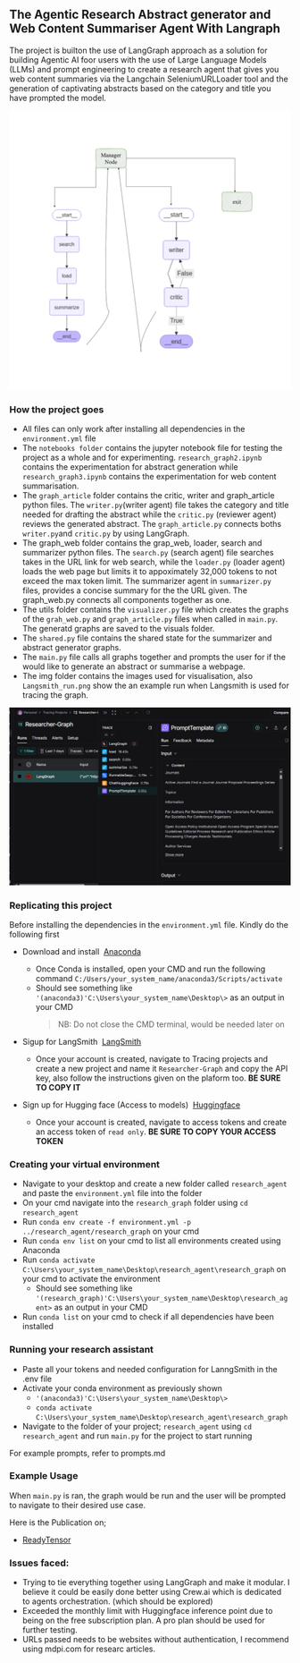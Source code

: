 ## **The Agentic Research Abstract generator and Web Content Summariser Agent With Langraph**

The project is builton the use of LangGraph approach as a solution for building Agentic AI foor users with the use of Large Language Models (LLMs) and prompt engineering to create a research agent that gives you web content summaries via the Langchain SeleniumURLLoader tool and the generation of captivating abstracts based on the category and title you have prompted the model.

![Research Assistant Flow Chart](img/Agentic%20Research%20Assistant%20AI.png)

### **How the project goes**
- All files can only work after installing all dependencies in the `environment.yml` file
- The `notebooks folder` contains the jupyter notebook file for testing the project as a whole and for experimenting. `research_graph2.ipynb` contains the experimentation for abstract generation while `research_graph3.ipynb` contains the experimentation for web content summarisation.
- The `graph_article` folder contains the critic, writer and graph_article python files. The `writer.py`(writer agent) file takes the category and title needed for drafting the abstract while the `critic.py` (reviewer agent) reviews the generated abstract. The `graph_article.py` connects boths `writer.py`and `critic.py` by using LangGraph.
- The graph_web folder contains the grap_web, loader, search and summarizer python files. The `search.py` (search agent) file searches takes in the URL link for web search, while the `loader.py` (loader agent) loads the web page but limits it to appoximately 32,000 tokens to not exceed the max token limit. The summarizer agent in `summarizer.py` files, provides a concise summary for the the URL given. The graph_web.py connects all components together as one.
- The utils folder contains the `visualizer.py` file which creates the graphs of the `grah_web.py` and `graph_article.py` files when called in `main.py`. The generatd graphs are saved to the visuals folder.
- The `shared.py` file contains the shared state for the summarizer and abstract generator graphs.
- The `main.py` file calls all graphs together and prompts the user for if the would like to generate an abstract or summarise a webpage.
- The img folder contains the images used for visualisation, also `Langsmith_run.png` show the an example run when Langsmith is used for tracing the graph.

![LangSmith](img/LangSmith_run.png)

### **Replicating this project**
Before installing the dependencies in the `environment.yml` file. Kindly do the following first
- Download and install &nbsp;[Anaconda](https://www.anaconda.com/products/distribution#Downloads)
    - Once Conda is installed, open your CMD and run the following command `C:/Users/your_system_name/anaconda3/Scripts/activate`
    - Should see something like `'(anaconda3)'C:\Users\your_system_name\Desktop\>` as an output in your CMD
        > NB: Do not close the CMD terminal, would be needed later on 
- Sigup for LangSmith &nbsp;[LangSmith](https://smith.langchain.com/)
    - Once your account is created,  navigate to Tracing projects and create a new project and name it `Researcher-Graph` and copy the API key, also follow the instructions given on the plaform too. **BE SURE TO COPY IT** 

- Sign up for Hugging face (Access to models) &nbsp;[Huggingface](https://huggingface.co/)
    - Once your account is created, navigate to access tokens and create an access token of `read only`. **BE SURE TO COPY YOUR ACCESS TOKEN** 

### **Creating your virtual environment**
- Navigate to your desktop and create a new folder called `research_agent` and paste the `environment.yml` file into the folder
- On your cmd navigate into the `research_graph` folder using `cd research_agent`
- Run `conda env create -f environment.yml -p ../research_agent/research_graph` on your cmd 
- Run `conda env list` on your cmd to list all environments created using Anaconda
- Run `conda activate C:\Users\your_system_name\Desktop\research_agent\research_graph` on your cmd to activate the environment
    - Should see something like `'(research_graph)'C:\Users\your_system_name\Desktop\research_agent>` as an output in your CMD
- Run `conda list`  on your cmd to check if all dependencies have been installed

### **Running your research assistant**
- Paste all your tokens and needed configuration for LanngSmith in the .env file
- Activate your conda environment as previously shown
    - `'(anaconda3)'C:\Users\your_system_name\Desktop\>`
    - `conda activate C:\Users\your_system_name\Desktop\research_agent\research_graph`
- Navigate to the folder of your project; `research_agent` using `cd  research_agent` and run `main.py` for the project to start running


For example prompts, refer to prompts.md

### **Example Usage**
When `main.py` is ran, the graph would be run and the user will be prompted to navigate to their desired use case.

Here is the Publication on;
- [ReadyTensor](https://app.readytensor.ai/publications/research-assistant-LstceSnb3IDH)

### **Issues faced**:
- Trying to tie everything together using LangGraph and make it modular. I believe it could be easily done better using Crew.ai which is dedicated to agents orchestration. (which should be explored)
- Exceeded the monthly limit with Huggingface inference point due to being on the free subscription plan. A pro plan should be used for further testing.
- URLs passed needs to be websites without authentication, I recommend using mdpi.com for researc articles.
